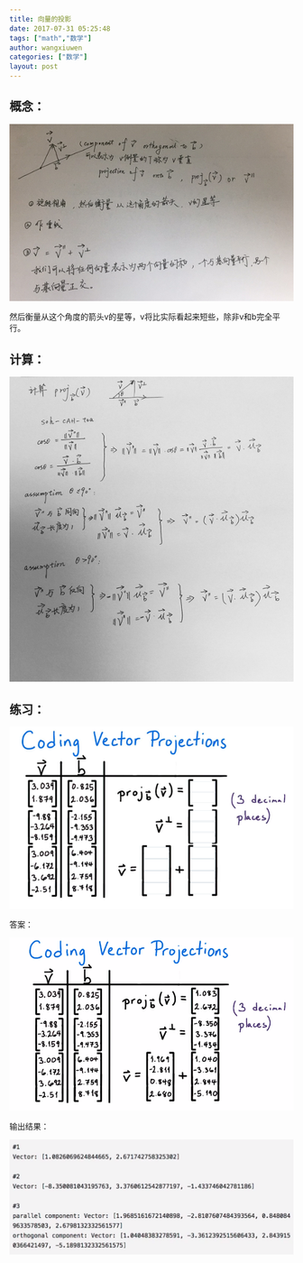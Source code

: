 ```yaml
---
title: 向量的投影
date: 2017-07-31 05:25:48
tags: ["math","数学"]
author: wangxiuwen
categories: ["数学"]
layout: post
---
```


## 概念：
![image.png](/images/947a6ed9f5176ae09118d0417ffabd61.png)

然后衡量从这个角度的箭头v的星等，v将比实际看起来短些，除非v和b完全平行。

## 计算：

![image.png](/images/29e4819382dc51ecf735bd6cd9363074.png)

## 练习：

![image.png](/images/49f67b64c1bbcc43d87506f9e333dd0f.png)

答案：

![image.png](/images/53c611dca049457e3c3e81e22ba4451a.png)

输出结果：

![image.png](/images/8e0d90cd87a706fb4fd462392d02d8ef.png)